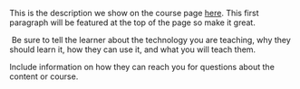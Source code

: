 This is the description we show on the course page [here](https://lab.github.com/301177/meu-curso-de-ingles). This first paragraph will be featured at the top of the page so make it great.
​

​
Be sure to tell the learner about the technology you are teaching, why they should learn it, how they can use it, and what you will teach them.
​


Include information on how they can reach you for questions about the content or course. 